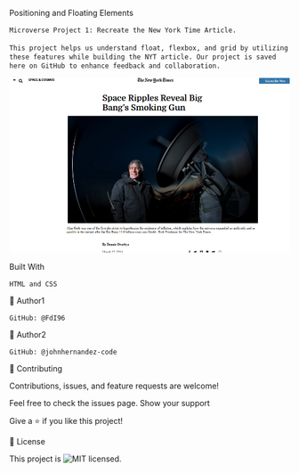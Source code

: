 Positioning and Floating Elements

    Microverse Project 1: Recreate the New York Time Article. 

    This project helps us understand float, flexbox, and grid by utilizing these features while building the NYT article. Our project is saved here on GitHub to enhance feedback and collaboration. 

![Screenshot](/images/screen.png "Screenshot")

Built With

    HTML and CSS

👤 Author1

    GitHub: @FdI96

👤 Author2

    GitHub: @johnhernandez-code

🤝 Contributing

Contributions, issues, and feature requests are welcome!

Feel free to check the issues page.
Show your support

Give a ⭐️ if you like this project!


📝 License


This project is ![MIT](https://github.com/FdI96/Positioning-and-floating-elements/blob/Development/LICENSE) licensed.

